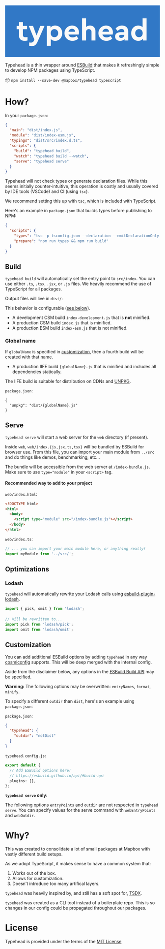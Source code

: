 ![logo](./assets/logo.png)

Typehead is a thin wrapper around [ESBuild](https://esbuild.github.io/) that makes it refreshingly simple to develop NPM packages using TypeScript.

📦 `npm install --save-dev @mapbox/typehead typescript`

# How?

In your `package.json`:

```json
{
  "main": "dist/index.js",
  "module": "dist/index-esm.js",
  "typings": "dist/src/index.d.ts",
  "scripts": {
    "build": "typehead build",
    "watch": "typehead build --watch",
    "serve": "typehead serve"
  }
}
```

Typehead will not check types or generate declaration files. While this seems initially counter-intuitive, this operation is costly and usually covered by IDE tools (VSCode) and CI (using `tsc`).

We recommend setting this up with `tsc`, which is included with TypeScript.

Here's an example in `package.json` that builds types before publishing to NPM:

```json
{
  "scripts": {
    "types": "tsc -p tsconfig.json --declaration --emitDeclarationOnly --outDir ./dist",
    "prepare": "npm run types && npm run build"
  }
}
```

## Build

`typehead build` will automatically set the entry point to `src/index`. You can use either `.ts`, `.tsx`, `.jsx`, or `.js` files. We heavily recommend the use of TypeScript for all packages.

Output files will live in `dist/`:

This behavior is configurable ([see below](#Customization)).

- A development CSM build `index-development.js` that is **not** minified.
- A production CSM build `index.js` that is minified.
- A production ESM build `index-esm.js` that is not minified.

### Global name

If `globalName` is specified in [customization](#customization), then a fourth build will be created with that name.

- A production IIFE build `{globalName}.js` that is minified and includes all dependencies statically.

The IIFE build is suitable for distribution on CDNs and [UNPKG](https://unpkg.com/).

`package.json`:

```
{
  "unpkg": "dist/{globalName}.js"
}
```

## Serve

`typehead serve` will start a web server for the `web` directory (if present).

Inside `web`, `web/index.{js,jsx,ts,tsx}` will be bundled by ESBuild for browser use. From this file, you can import your main module from `../src` and do things like demos, benchmarking, etc...

The bundle will be accessible from the web server at `/index-bundle.js`. Make sure to use `type="module"` in your `<script>` tag.

#### Recommended way to add to your project

`web/index.html`:

```html
<!DOCTYPE html>
<html>
  <body>
    <script type="module" src="/index-bundle.js"></script>
  </body>
</html>
```

`web/index.ts`:

```javascript
// ... you can import your main module here, or anything really!
import myModule from '../src/';
```

## Optimizations

### Lodash

`typehead` will automatically rewrite your Lodash calls using [esbuild-plugin-lodash](https://github.com/josteph/esbuild-plugin-lodash).

```typescript
import { pick, omit } from 'lodash';

// Will be rewritten to...
import pick from 'lodash/pick';
import omit from 'lodash/omit';
```

## Customization

You can add additional ESBuild options by adding `typehead` in any way [cosmiconfig](https://github.com/davidtheclark/cosmiconfig) supports. This will be deep merged with the internal config.

Aside from the disclaimer below, any options in the [ESBuild Build API](https://esbuild.github.io/api/#build-api) may be specified.

**Warning:** The following options may be overwritten: `entryNames`, `format`, `minify`.

To specify a different `outdir` than `dist`, here's an example using `package.json`:

`package.json`:

```json
{
  "typehead": {
    "outdir": "notDist"
  }
}
```

`typehead.config.js`:

```typescript
export default {
  // Add ESBuild options here!
  // https://esbuild.github.io/api/#build-api
  plugins: [],
};
```

**`typehead serve` only:**

The following options `entryPoints` and `outdir` are not respected in `typehead serve`. You can specify values for the serve command with `webEntryPoints` and `webOutdir`.

# Why?

This was created to consolidate a lot of small packages at Mapbox with vastly different build setups.

As we adopt TypeScript, it makes sense to have a common system that:

1. Works out of the box.
2. Allows for customization.
3. Doesn't introduce too many artifical layers.

`typehead` was heavily inspired by, and still has a soft spot for, [TSDX](https://github.com/formium/tsdx).

`typehead` was created as a CLI tool instead of a boilerplate repo. This is so changes in our config could be propagated throughout our packages.

# License

Typehead is provided under the terms of the [MIT License](https://github.com/mapbox/typehead/blob/main/LICENSE)
